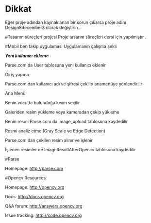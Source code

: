 # Dikkat

Eğer proje adından kaynaklanan bir sorun çıkarsa proje adını  Design8december3  olarak değiştirin ..

#Tasarım süreçleri projesi 
Proje tasarım süreçleri dersi için yapılmıştır .

#Mobil ben takip uygulaması
Uygulamanın çalışma şekli

***Yeni kullanıcı ekleme***
 
 Parse.com da User tablosuna yeni kullanıcı eklenir
  
Giriş yapma
  
 Parse.com dan kullanıcı adı ve şifresi çekilip anamenüye yönlendirilir

Ana Menü
  
  Benin vucutta bulunduğu kısım seçilir
  
Galeriden resim yükleme veya kameradan çekip yükleme
  
  Benin resmi Parse.com da image_upload tablosuna kaydedilir
  
Resmi analiz etme (Gray Scale ve Edge Detection)
  
  Parse.com dan çekilen resim alınır ve işlenir
  
  İşlenen resimler de ImageResultAfterOpencv tablosuna kaydedilir




#Parse

Homepage: http://parse.com

#Opencv
Resources

Homepage: http://opencv.org

Docs: http://docs.opencv.org

Q&A forum: http://answers.opencv.org

Issue tracking: http://code.opencv.org
